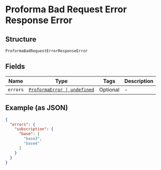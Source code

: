 
# Proforma Bad Request Error Response Error

## Structure

`ProformaBadRequestErrorResponseError`

## Fields

| Name | Type | Tags | Description |
|  --- | --- | --- | --- |
| `errors` | [`ProformaError \| undefined`](../../doc/models/proforma-error.md) | Optional | - |

## Example (as JSON)

```json
{
  "errors": {
    "subscription": {
      "base": [
        "base3",
        "base4"
      ]
    }
  }
}
```

